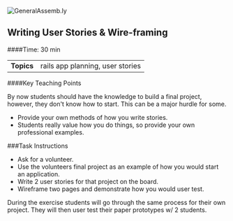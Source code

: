![GeneralAssemb.ly](http://studio.generalassemb.ly/GA_Slide_Assets/Code_along_icon_md.png)


## Writing User Stories & Wire-framing
####Time: 30 min

| | |
| ------------- |:-------------|
| __Topics__ |rails app planning, user stories| 


####Key Teaching Points

By now students should have the knowledge to build a final project, however, they don't know how to start. This can be a major hurdle for some.

*	Provide your own methods of how you write stories. 
*	Students really value how you do things, so provide your own professional examples.

###Task Instructions

*	Ask for a volunteer. 
*	Use the volunteers final project as an example of how you would start an application.
*	Write 2 user stories for that project on the board. 
*	Wireframe two pages and demonstrate how you would user test.

During the exercise students will go through the same process for their own project. They will then user test their paper prototypes w/ 2 students. 



